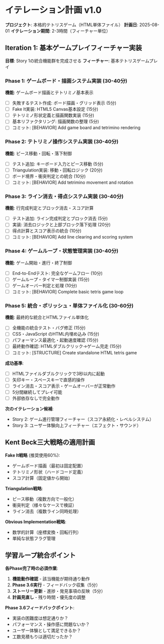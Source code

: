 # イテレーション計画 v1.0

**プロジェクト**: 本格的テトリスゲーム（HTML単体ファイル）
**計画日**: 2025-08-01
**イテレーション期間**: 2-3時間（フィーチャー単位）

## Iteration 1: 基本ゲームプレイフィーチャー実装

**目標**: Story 1の統合機能群を完成させる
**フィーチャー**: 基本テトリスゲームプレイ

### Phase 1: ゲームボード・描画システム実装 (30-40分)
**機能**: ゲームボード描画とテトリミノ基本表示
- [ ] 失敗するテスト作成: ボード描画・グリッド表示 (5分)
- [ ] Fake It実装: HTML5 Canvas基本設定 (15分)
- [ ] テトリミノ形状定義と描画関数実装 (15分)
- [ ] 基本リファクタリング: 描画関数の整理 (5分)
- [ ] コミット: [BEHAVIOR] Add game board and tetrimino rendering

### Phase 2: テトリミノ操作システム実装 (30-40分)
**機能**: ピース移動・回転・落下制御
- [ ] テスト追加: キーボード入力とピース移動 (5分)
- [ ] Triangulation実装: 移動・回転ロジック (20分)
- [ ] ボード境界・衝突判定との統合 (10分)
- [ ] コミット: [BEHAVIOR] Add tetrimino movement and rotation

### Phase 3: ライン消去・得点システム実装 (30-40分)
**機能**: 行完成判定とブロック消去・スコア計算
- [ ] テスト追加: ライン完成判定とブロック消去 (5分)
- [ ] 実装: 消去ロジックと上部ブロック落下処理 (20分)
- [ ] 得点計算とスコア表示の統合 (10分)
- [ ] コミット: [BEHAVIOR] Add line clearing and scoring system

### Phase 4: ゲームループ・状態管理実装 (30-40分)
**機能**: ゲーム開始・進行・終了制御
- [ ] End-to-Endテスト: 完全なゲームフロー (10分)
- [ ] ゲームループ・タイマー制御実装 (15分)
- [ ] ゲームオーバー判定と処理 (10分)
- [ ] コミット: [BEHAVIOR] Complete basic tetris game loop

### Phase 5: 統合・ポリッシュ・単体ファイル化 (30-60分)
**機能**: 最終的な統合とHTMLファイル単体化
- [ ] 全機能の統合テスト・バグ修正 (15分)
- [ ] CSS・JavaScript のHTML内埋め込み (15分)
- [ ] パフォーマンス最適化・起動速度確認 (15分)
- [ ] 最終動作確認: HTMLダブルクリック→ゲーム完走 (15分)
- [ ] コミット: [STRUCTURE] Create standalone HTML tetris game

**成功基準**:
- [ ] HTMLファイルダブルクリックで3秒以内に起動
- [ ] 矢印キー・スペースキーで直感的操作
- [ ] ライン消去・スコア表示・ゲームオーバーが正常動作
- [ ] 5分間継続してプレイ可能
- [ ] 外部依存なしで完全動作

**次のイテレーション候補**:
- Story 2: ゲーム進行管理フィーチャー（スコア永続化・レベルシステム）
- Story 3: ユーザー体験向上フィーチャー（エフェクト・サウンド）

## Kent Beck三大戦略の適用計画

**Fake It戦略** (推奨使用60%):
- ゲームボード描画（最初は固定配置）
- テトリミノ形状（ハードコード定義）
- スコア計算（固定値から開始）

**Triangulation戦略**:
- ピース移動（複数方向で一般化）
- 衝突判定（様々なケースで検証）
- ライン消去（複数ライン同時処理）

**Obvious Implementation戦略**:
- 数学的計算（座標変換・回転行列）
- 単純な状態フラグ管理

## 学習ループ統合ポイント

**各Phase完了時の必須作業**:
1. **機能動作確認** - 該当機能が期待通り動作
2. **Phase 3.6実行** - フィードバック収集（5分）
3. **ストーリー更新** - 進捗・発見事項の反映（5分）
4. **計画見直し** - 残り時間・優先度の調整

**Phase 3.6フィードバックポイント**:
- 実装の困難度は想定通りか？
- パフォーマンス・操作感に問題ないか？
- ユーザー体験として満足できるか？
- 工数見積もりは適切だったか？